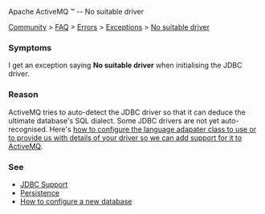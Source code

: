 Apache ActiveMQ ™ -- No suitable driver 

[Community](community.md) > [FAQ](CommunityCommunity/Community/faq.md) > [Errors](Community/FAQCommunity/FAQ/Community/FAQ/errors.md) > [Exceptions](Community/FAQ/Errors/exceptions.md) > [No suitable driver](Community/FAQ/Errors/ExceptionsCommunity/FAQ/Errors/Exceptions/Community/FAQ/Errors/Exceptions/no-suitable-driver.md)


### Symptoms

I get an exception saying **No suitable driver** when initialising the JDBC driver.

### Reason

ActiveMQ tries to auto-detect the JDBC driver so that it can deduce the ultimate database's SQL dialect. Some JDBC drivers are not yet auto-recognised. Here's [how to configure the language adapater class to use or to provide us with details of your driver so we can add support for it to ActiveMQ](jdbc-CommunityCommunity/Community/support.md).

### See

*   [JDBC Support](jdbc-CommunityCommunity/Community/support.md)
*   [Persistence](Features/persistence.md)
*   [How to configure a new database](Community/FAQ/Configuration/how-to-configure-a-new-database.md)

